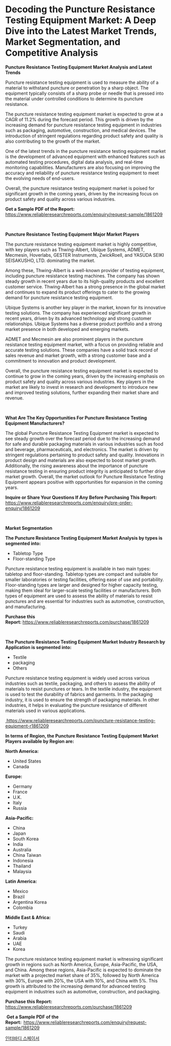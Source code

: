 <p><h1>Decoding the Puncture Resistance Testing Equipment Market: A Deep Dive into the Latest Market Trends, Market Segmentation, and Competitive Analysis</h1></p><p><strong>Puncture Resistance Testing Equipment Market Analysis and Latest Trends</strong></p>
<p><p>Puncture resistance testing equipment is used to measure the ability of a material to withstand puncture or penetration by a sharp object. The equipment typically consists of a sharp probe or needle that is pressed into the material under controlled conditions to determine its puncture resistance.</p><p>The puncture resistance testing equipment market is expected to grow at a CAGR of 11.2% during the forecast period. This growth is driven by the increasing demand for puncture resistance testing equipment in industries such as packaging, automotive, construction, and medical devices. The introduction of stringent regulations regarding product safety and quality is also contributing to the growth of the market.</p><p>One of the latest trends in the puncture resistance testing equipment market is the development of advanced equipment with enhanced features such as automated testing procedures, digital data analysis, and real-time monitoring capabilities. Manufacturers are also focusing on improving the accuracy and reliability of puncture resistance testing equipment to meet the evolving needs of end-users.</p><p>Overall, the puncture resistance testing equipment market is poised for significant growth in the coming years, driven by the increasing focus on product safety and quality across various industries.</p></p>
<p><strong>Get a Sample PDF of the Report:&nbsp;</strong> <a href="https://www.reliableresearchreports.com/enquiry/request-sample/1861209">https://www.reliableresearchreports.com/enquiry/request-sample/1861209</a></p>
<p>&nbsp;</p>
<p><strong>Puncture Resistance Testing Equipment Major Market Players</strong></p>
<p><p>The puncture resistance testing equipment market is highly competitive, with key players such as Thwing-Albert, Ubique Systems, ADMET, Mecmesin, Hoverlabs, GESTER Instruments, ZwickRoell, and YASUDA SEIKI SEISAKUSHO, LTD. dominating the market. </p><p>Among these, Thwing-Albert is a well-known provider of testing equipment, including puncture resistance testing machines. The company has shown steady growth in recent years due to its high-quality products and excellent customer service. Thwing-Albert has a strong presence in the global market and continues to expand its product offerings to cater to the growing demand for puncture resistance testing equipment.</p><p>Ubique Systems is another key player in the market, known for its innovative testing solutions. The company has experienced significant growth in recent years, driven by its advanced technology and strong customer relationships. Ubique Systems has a diverse product portfolio and a strong market presence in both developed and emerging markets.</p><p>ADMET and Mecmesin are also prominent players in the puncture resistance testing equipment market, with a focus on providing reliable and accurate testing solutions. These companies have a solid track record of sales revenue and market growth, with a strong customer base and a commitment to innovation and product development.</p><p>Overall, the puncture resistance testing equipment market is expected to continue to grow in the coming years, driven by the increasing emphasis on product safety and quality across various industries. Key players in the market are likely to invest in research and development to introduce new and improved testing solutions, further expanding their market share and revenue.</p></p>
<p>&nbsp;</p>
<p><strong>What Are The Key Opportunities For Puncture Resistance Testing Equipment Manufacturers?</strong></p>
<p><p>The global Puncture Resistance Testing Equipment market is expected to see steady growth over the forecast period due to the increasing demand for safe and durable packaging materials in various industries such as food and beverage, pharmaceuticals, and electronics. The market is driven by stringent regulations pertaining to product safety and quality. Innovations in product design and materials are also expected to boost market growth. Additionally, the rising awareness about the importance of puncture resistance testing in ensuring product integrity is anticipated to further drive market growth. Overall, the market outlook for Puncture Resistance Testing Equipment appears positive with opportunities for expansion in the coming years.</p></p>
<p><strong>Inquire or Share Your Questions If Any Before Purchasing This Report:</strong> <a href="https://www.reliableresearchreports.com/enquiry/pre-order-enquiry/1861209">https://www.reliableresearchreports.com/enquiry/pre-order-enquiry/1861209</a></p>
<p>&nbsp;</p>
<p><strong>Market Segmentation</strong></p>
<p><strong>The Puncture Resistance Testing Equipment Market Analysis by types is segmented into:</strong></p>
<p><ul><li>Tabletop Type</li><li>Floor-standing Type</li></ul></p>
<p><p>Puncture resistance testing equipment is available in two main types: tabletop and floor-standing. Tabletop types are compact and suitable for smaller laboratories or testing facilities, offering ease of use and portability. Floor-standing types are larger and designed for higher capacity testing, making them ideal for larger-scale testing facilities or manufacturers. Both types of equipment are used to assess the ability of materials to resist punctures and are essential for industries such as automotive, construction, and manufacturing.</p></p>
<p><strong>Purchase this Report:&nbsp;</strong><a href="https://www.reliableresearchreports.com/purchase/1861209">https://www.reliableresearchreports.com/purchase/1861209</a></p>
<p>&nbsp;</p>
<p><strong>The Puncture Resistance Testing Equipment Market Industry Research by Application is segmented into:</strong></p>
<p><ul><li>Textile</li><li>packaging</li><li>Others</li></ul></p>
<p><p>Puncture resistance testing equipment is widely used across various industries such as textile, packaging, and others to assess the ability of materials to resist punctures or tears. In the textile industry, the equipment is used to test the durability of fabrics and garments. In the packaging industry, it is used to ensure the strength of packaging materials. In other industries, it helps in evaluating the puncture resistance of different materials used in various applications.</p></p>
<p><a href="https://www.reliableresearchreports.com/puncture-resistance-testing-equipment-r1861209">&nbsp;https://www.reliableresearchreports.com/puncture-resistance-testing-equipment-r1861209</a></p>
<p><strong>In terms of Region, the Puncture Resistance Testing Equipment Market Players available by Region are:</strong></p>
<p>
    <p> <strong> North America: </strong>
        <ul>
            <li>United States</li>
            <li>Canada</li>
        </ul>
        </p> 
    <p> <strong> Europe: </strong>
        <ul>
            <li>Germany</li>
            <li>France</li>
            <li>U.K.</li>
            <li>Italy</li>
            <li>Russia</li>
        </ul>
        </p> 
    <p> <strong> Asia-Pacific: </strong>
        <ul>
            <li>China</li>
            <li>Japan</li>
            <li>South Korea</li>
            <li>India</li>
            <li>Australia</li>
            <li>China Taiwan</li>
            <li>Indonesia</li>
            <li>Thailand</li>
            <li>Malaysia</li>
        </ul>
        </p> 
    <p> <strong> Latin America: </strong>
        <ul>
            <li>Mexico</li>
            <li>Brazil</li>
            <li>Argentina Korea</li>
            <li>Colombia</li>
        </ul>
        </p> 
    <p> <strong> Middle East & Africa: </strong>
        <ul>
            <li>Turkey</li>
            <li>Saudi</li>
            <li>Arabia</li>
            <li>UAE</li>
            <li>Korea</li>
        </ul>
    </p>
    </p>
<p><p>The puncture resistance testing equipment market is witnessing significant growth in regions such as North America, Europe, Asia-Pacific, the USA, and China. Among these regions, Asia-Pacific is expected to dominate the market with a projected market share of 35%, followed by North America with 30%, Europe with 20%, the USA with 10%, and China with 5%. This growth is attributed to the increasing demand for advanced testing equipment in industries such as automotive, construction, and packaging.</p></p>
<p><strong>Purchase this Report: </strong><a href="https://www.reliableresearchreports.com/purchase/1861209">https://www.reliableresearchreports.com/purchase/1861209</a></p>
<p>&nbsp;<strong>Get a Sample PDF of the Report:&nbsp;&nbsp;</strong><a href="https://www.reliableresearchreports.com/enquiry/request-sample/1861209">https://www.reliableresearchreports.com/enquiry/request-sample/1861209</a></p>
<p><strong></strong></p>
<p><p><a href="https://github.com/TobyKub4685/Market-Research-Report-List-2/blob/main/5414809177229.md">인터바디 스페이서</a></p></p>